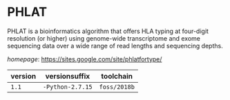 # PHLAT

PHLAT is a bioinformatics algorithm that offers HLA typing at four-digit resolution (or higher)  using genome-wide transcriptome and exome sequencing data over a wide range of read lengths and sequencing depths.

*homepage*: <https://sites.google.com/site/phlatfortype/>

version | versionsuffix | toolchain
--------|---------------|----------
``1.1`` | ``-Python-2.7.15`` | ``foss/2018b``
